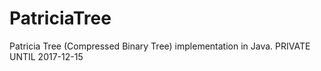 # PatriciaTree
Patricia Tree (Compressed Binary Tree) implementation in Java. PRIVATE UNTIL 2017-12-15
